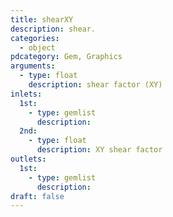 ```yaml
---
title: shearXY
description: shear.
categories:
  - object
pdcategory: Gem, Graphics
arguments:
  - type: float
    description: shear factor (XY)
inlets:
  1st:
    - type: gemlist
      description:
  2nd:
    - type: float
      description: XY shear factor
outlets:
  1st:
    - type: gemlist
      description:
draft: false
---
```

